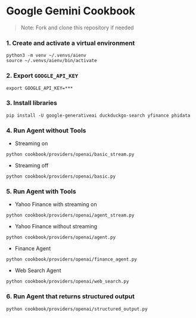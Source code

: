 # Google Gemini Cookbook

> Note: Fork and clone this repository if needed

### 1. Create and activate a virtual environment

```shell
python3 -m venv ~/.venvs/aienv
source ~/.venvs/aienv/bin/activate
```

### 2. Export `GOOGLE_API_KEY`

```shell
export GOOGLE_API_KEY=***
```

### 3. Install libraries

```shell
pip install -U google-generativeai duckduckgo-search yfinance phidata
```

### 4. Run Agent without Tools

- Streaming on

```shell
python cookbook/providers/openai/basic_stream.py
```

- Streaming off

```shell
python cookbook/providers/openai/basic.py
```

### 5. Run Agent with Tools

- Yahoo Finance with streaming on

```shell
python cookbook/providers/openai/agent_stream.py
```

- Yahoo Finance without streaming

```shell
python cookbook/providers/openai/agent.py
```

- Finance Agent

```shell
python cookbook/providers/openai/finance_agent.py
```

- Web Search Agent

```shell
python cookbook/providers/openai/web_search.py
```

### 6. Run Agent that returns structured output

```shell
python cookbook/providers/openai/structured_output.py
```

